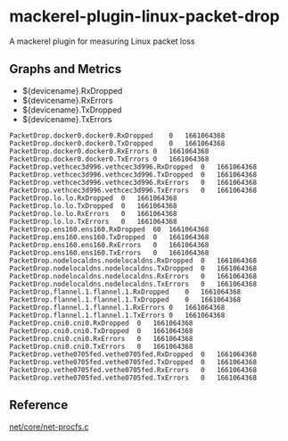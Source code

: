 # mackerel-plugin-linux-packet-drop

A mackerel plugin for measuring Linux packet loss

## Graphs and Metrics

* ${devicename}.RxDropped
* ${devicename}.RxErrors
* ${devicename}.TxDropped
* ${devicename}.TxErrors

```
PacketDrop.docker0.docker0.RxDropped	0	1661064368
PacketDrop.docker0.docker0.TxDropped	0	1661064368
PacketDrop.docker0.docker0.RxErrors	0	1661064368
PacketDrop.docker0.docker0.TxErrors	0	1661064368
PacketDrop.vethcec3d996.vethcec3d996.RxDropped	0	1661064368
PacketDrop.vethcec3d996.vethcec3d996.TxDropped	0	1661064368
PacketDrop.vethcec3d996.vethcec3d996.RxErrors	0	1661064368
PacketDrop.vethcec3d996.vethcec3d996.TxErrors	0	1661064368
PacketDrop.lo.lo.RxDropped	0	1661064368
PacketDrop.lo.lo.TxDropped	0	1661064368
PacketDrop.lo.lo.RxErrors	0	1661064368
PacketDrop.lo.lo.TxErrors	0	1661064368
PacketDrop.ens160.ens160.RxDropped	60	1661064368
PacketDrop.ens160.ens160.TxDropped	0	1661064368
PacketDrop.ens160.ens160.RxErrors	0	1661064368
PacketDrop.ens160.ens160.TxErrors	0	1661064368
PacketDrop.nodelocaldns.nodelocaldns.RxDropped	0	1661064368
PacketDrop.nodelocaldns.nodelocaldns.TxDropped	0	1661064368
PacketDrop.nodelocaldns.nodelocaldns.RxErrors	0	1661064368
PacketDrop.nodelocaldns.nodelocaldns.TxErrors	0	1661064368
PacketDrop.flannel.1.flannel.1.RxDropped	0	1661064368
PacketDrop.flannel.1.flannel.1.TxDropped	0	1661064368
PacketDrop.flannel.1.flannel.1.RxErrors	0	1661064368
PacketDrop.flannel.1.flannel.1.TxErrors	0	1661064368
PacketDrop.cni0.cni0.RxDropped	0	1661064368
PacketDrop.cni0.cni0.TxDropped	0	1661064368
PacketDrop.cni0.cni0.RxErrors	0	1661064368
PacketDrop.cni0.cni0.TxErrors	0	1661064368
PacketDrop.vethe0705fed.vethe0705fed.RxDropped	0	1661064368
PacketDrop.vethe0705fed.vethe0705fed.TxDropped	0	1661064368
PacketDrop.vethe0705fed.vethe0705fed.RxErrors	0	1661064368
PacketDrop.vethe0705fed.vethe0705fed.TxErrors	0	1661064368
```

## Reference

[net/core/net-procfs.c](https://elixir.bootlin.com/linux/latest/source/net/core/net-procfs.c)
